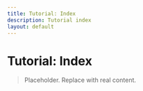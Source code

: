 ```yaml
---
title: Tutorial: Index
description: Tutorial index
layout: default
---
```

# Tutorial: Index

> Placeholder. Replace with real content.
